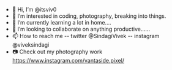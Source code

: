- 👋 Hi, I’m @itsviv0
- 👀 I’m interested in coding, photography, breaking into things.
- 🌱 I’m currently learning a lot in home....
- 💞️ I’m looking to collaborate on anything productive......
- 📫 How to reach me -- twitter @SindagiVivek -- instagram @viveksindagi
- 📷 Check out my photography work https://www.instagram.com/vantaside.pixel/

<!---
itsviv0/itsviv0 is a ✨ special ✨ repository because its `README.md` (this file) appears on your GitHub profile.
You can click the Preview link to take a look at your changes.
--->
